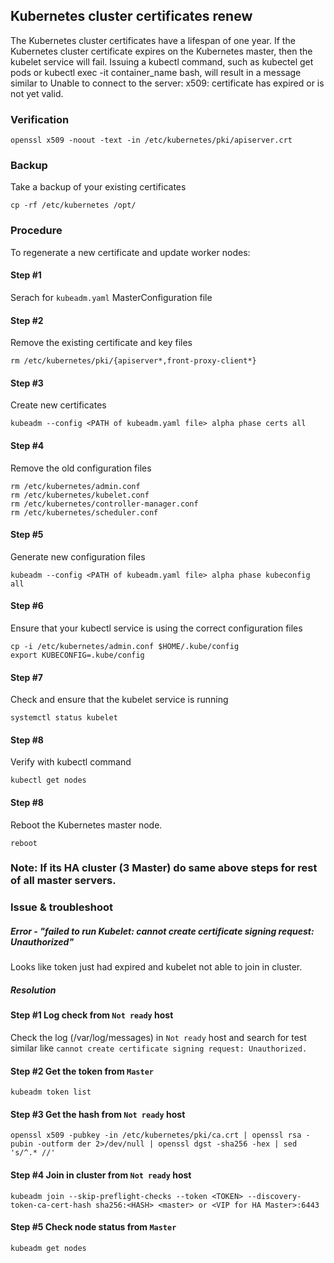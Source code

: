 ## Kubernetes cluster certificates renew

The Kubernetes cluster certificates have a lifespan of one year. If the Kubernetes cluster certificate expires on the Kubernetes master, then the kubelet service will fail. Issuing a kubectl command, such as kubectel get pods or kubectl exec -it container_name bash, will result in a message similar to Unable to connect to the server: x509: certificate has expired or is not yet valid.

### Verification

```openssl x509 -noout -text -in /etc/kubernetes/pki/apiserver.crt```

### Backup

Take a backup of your existing certificates

```cp -rf /etc/kubernetes /opt/```

### Procedure

To regenerate a new certificate and update worker nodes:

#### Step #1

Serach for ```kubeadm.yaml``` MasterConfiguration file 

#### Step #2

Remove the existing certificate and key files

```rm /etc/kubernetes/pki/{apiserver*,front-proxy-client*}```

#### Step #3

Create new certificates

```kubeadm --config <PATH of kubeadm.yaml file> alpha phase certs all```

#### Step #4

Remove the old configuration files

```
rm /etc/kubernetes/admin.conf
rm /etc/kubernetes/kubelet.conf
rm /etc/kubernetes/controller-manager.conf
rm /etc/kubernetes/scheduler.conf
```

#### Step #5

Generate new configuration files

```kubeadm --config <PATH of kubeadm.yaml file> alpha phase kubeconfig all```

#### Step #6

Ensure that your kubectl service is using the correct configuration files

```
cp -i /etc/kubernetes/admin.conf $HOME/.kube/config
export KUBECONFIG=.kube/config
```

#### Step #7

Check and ensure that the kubelet service is running

```systemctl status kubelet```

#### Step #8

Verify with kubectl command

```kubectl get nodes```

#### Step #8

Reboot the Kubernetes master node.

```reboot```

### Note: If its HA cluster (3 Master) do same above steps for rest of all master servers.

### Issue & troubleshoot

##### Error - "failed to run Kubelet: cannot create certificate signing request: Unauthorized"

Looks like token just had expired and kubelet not able to join in cluster.

##### Resolution

#### Step #1 Log check from ```Not ready``` host

Check the log (/var/log/messages) in ```Not ready``` host and search for test similar like ```cannot create certificate signing request: Unauthorized.``` 

#### Step #2 Get the token from ```Master```

```kubeadm token list``` 

#### Step #3 Get the hash from ```Not ready``` host

```openssl x509 -pubkey -in /etc/kubernetes/pki/ca.crt | openssl rsa -pubin -outform der 2>/dev/null | openssl dgst -sha256 -hex | sed 's/^.* //'``` 

#### Step #4 Join in cluster from ```Not ready``` host

```kubeadm join --skip-preflight-checks --token <TOKEN> --discovery-token-ca-cert-hash sha256:<HASH> <master> or <VIP for HA Master>:6443```

#### Step #5 Check node status from ```Master```

```kubeadm get nodes```
